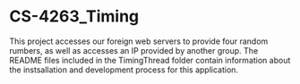 # CS-4263_Timing

This project accesses our foreign web servers to provide four random rumbers, as well as accesses an IP provided by another group. The README files included in the TimingThread folder contain information about the instsallation and development process for this application. 
